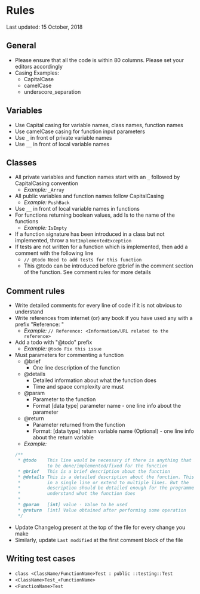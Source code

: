 # Rules

Last updated: 15 October, 2018

## General

- Please ensure that all the code is within 80 columns. Please set your editors
  accordingly
- Casing Examples:
    - CapitalCase
    - camelCase
    - underscore_separation

## Variables

- Use Capital casing for variable names, class names, function names
- Use camelCase casing for function input parameters
- Use ```_``` in front of private variable names
- Use ```__``` in front of local variable names

## Classes

- All private variables and function names start with an ```_``` followed by
  CapitalCasing convention
    - *Example:* ```_Array```
- All public variables and function names follow CapitalCasing
    - *Example:* ```PushBack```
- Use ```__``` in front of local variable names in functions
- For functions returning boolean values, add Is to the name of the functions
    - *Example:* ```IsEmpty```
- If a function signature has been introduced in a class but not implemented,
  throw a ```NotImplementedException```
- If tests are not written for a function which is implemented, then add a
  comment with the following line
    - ```// @todo Need to add tests for this function```
    - This @todo can be introduced before @brief in the comment section of the
      function. See comment rules for more details

## Comment rules

- Write detailed comments for every line of code if it is not obvious to
  understand
- Write references from internet (or) any book if you have used any with a
  prefix "Reference: "
    - *Example:* ```// Reference: <Information/URL related to the reference>```
- Add a todo with "@todo" prefix
    - *Example:* ```@todo Fix this issue```
- Must parameters for commenting a function
    - @brief
        - One line description of the function
    - @details
        - Detailed information about what the function does
        - Time and space complexity are must
    - @param
        - Parameter to the function
        - Format [data type] parameter name - one line info about the parameter
    - @return
        - Parameter returned from the function
        - Format: [data type] return variable name (Optional) - one line info
          about the return variable
    - *Example:*
    ```cpp
    /**
     * @todo    This line would be necessary if there is anything that is left
                to be done/implemented/fixed for the function
     * @brief   This is a brief description about the function
     * @details This is a detailed description about the function. This can be
     *          in a single line or extend to multiple lines. But the
     *          description should be detailed enough for the programmers to
     *          understand what the function does
     *
     * @param   [int] value - Value to be used
     * @return  [int] Value obtained after performing some operation
     */
    ```
- Update Changelog present at the top of the file for every change you make
- Similarly, update ```Last modified``` at the first comment block of the file

## Writing test cases

- ```class <ClassName/FunctionName>Test : public ::testing::Test```
- ```<ClassName>Test_<FunctionName>```
- ```<FunctionName>Test```